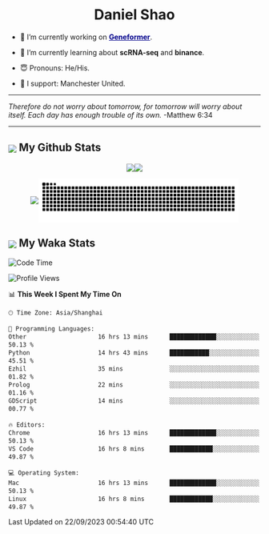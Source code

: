 

<h1 align="center">Daniel Shao</h1>

- 🐒 I’m currently working on <strong><a href="https://huggingface.co/ctheodoris/Geneformer" style="color: darkblue">Geneformer</a></strong>.

- 🥹 I’m currently learning about **scRNA-seq** and **binance**.

- 😇 Pronouns: He/His.

- 🦧 I support: Manchester United.

---

<i> Therefore do not worry about tomorrow, for tomorrow will worry about itself. Each day has enough trouble of its own. </i> -Matthew 6:34

---

<h2><img src="https://emojis.slackmojis.com/emojis/images/1579216111/7550/pikachu_wave.gif?1579216111" align="center" width="28" /> My Github Stats</h2>

<p align="center"><img align="center" src = "https://github-readme-stats.vercel.app/api?username=super-dainiu&show_icons=true&count_private=true&theme=tokyonight&hide=issues&line_height=30" width="400px"><img align="center" src = "https://github-readme-streak-stats.herokuapp.com/?user=super-dainiu&theme=tokyonight" width="400px"></p>

<p align="center"><img align="center" width="400px" src="https://github-readme-stats.vercel.app/api/top-langs/?username=super-dainiu&layout=compact&theme=tokyonight&hide=html,tex,jupyter%20notebook"><img align="center" width="400px" src="https://github.com/super-dainiu/super-dainiu/blob/output/github-contribution-grid-snake.svg"></p>

<h2><img src="https://emojis.slackmojis.com/emojis/images/1579216111/7550/pikachu_wave.gif?1579216111" align="center" width="28" /> My Waka Stats</h2>

<!--START_SECTION:waka-->
![Code Time](http://img.shields.io/badge/Code%20Time-508%20hrs%2020%20mins-blue)

![Profile Views](http://img.shields.io/badge/Profile%20Views-0-blue)

📊 **This Week I Spent My Time On** 

```text
🕑︎ Time Zone: Asia/Shanghai

💬 Programming Languages: 
Other                    16 hrs 13 mins      █████████████░░░░░░░░░░░░   50.13 % 
Python                   14 hrs 43 mins      ███████████░░░░░░░░░░░░░░   45.51 % 
Ezhil                    35 mins             ░░░░░░░░░░░░░░░░░░░░░░░░░   01.82 % 
Prolog                   22 mins             ░░░░░░░░░░░░░░░░░░░░░░░░░   01.16 % 
GDScript                 14 mins             ░░░░░░░░░░░░░░░░░░░░░░░░░   00.77 % 

🔥 Editors: 
Chrome                   16 hrs 13 mins      █████████████░░░░░░░░░░░░   50.13 % 
VS Code                  16 hrs 8 mins       ████████████░░░░░░░░░░░░░   49.87 % 

💻 Operating System: 
Mac                      16 hrs 13 mins      █████████████░░░░░░░░░░░░   50.13 % 
Linux                    16 hrs 8 mins       ████████████░░░░░░░░░░░░░   49.87 % 
```


 Last Updated on 22/09/2023 00:54:40 UTC
<!--END_SECTION:waka-->
